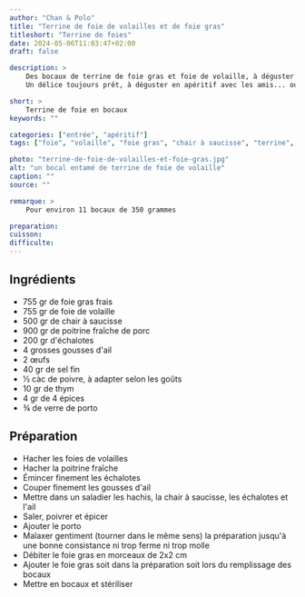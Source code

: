 ```yaml
---
author: "Chan & Polo"
title: "Terrine de foie de volailles et de foie gras"
titleshort: "Terrine de foies"
date: 2024-05-06T11:03:47+02:00
draft: false

description: >
    Des bocaux de terrine de foie gras et foie de volaille, à déguster en toutes saisons.<br>
    Un délice toujours prêt, à déguster en apéritif avec les amis... ou bien seul.

short: >
    Terrine de foie en bocaux
keywords: ""

categories: ["entrée", "apéritif"]
tags: ["foie", "volaille", "foie gras", "chair à saucisse", "terrine", "bocal", "stérilisation", "épices"]

photo: "terrine-de-foie-de-volailles-et-foie-gras.jpg"
alt: "un bocal entamé de terrine de foie de volaille"
caption: ""
source: ""

remarque: >
    Pour environ 11 bocaux de 350 grammes

preparation: 
cuisson: 
difficulte:
---
```



## Ingrédients
- 755 gr de foie gras frais
- 755 gr de foie de volaille
- 500 gr de chair à saucisse
- 900 gr de poitrine fraîche de porc
- 200 gr d'échalotes 
- 4 grosses gousses d'ail 
- 2 œufs
- 40 gr de sel fin
-  ½ càc de poivre, à adapter selon les goûts
- 10 gr de thym
- 4 gr de 4 épices
- ¾ de verre de porto
## Préparation
- Hacher les foies de volailles
- Hacher la poitrine fraîche
- Émincer finement les échalotes
- Couper finement les gousses d'ail
- Mettre dans un saladier les hachis, la chair à saucisse, les échalotes et l'ail
- Saler, poivrer et épicer
- Ajouter le porto
- Malaxer gentiment (tourner dans le même sens) la préparation jusqu'à une bonne consistance ni trop ferme ni trop molle
- Débiter le foie gras en morceaux de 2x2 cm
- Ajouter le foie gras soit dans la préparation soit lors du remplissage des bocaux
- Mettre en bocaux et stériliser